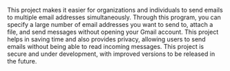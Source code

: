 This project makes it easier for organizations and individuals to send emails to multiple email addresses simultaneously. Through this program, you can specify a large number of email addresses you want to send to, attach a file, and send messages without opening your Gmail account. This project helps in saving time and also provides privacy, allowing users to send emails without being able to read incoming messages. This project is secure and under development, with improved versions to be released in the future.





